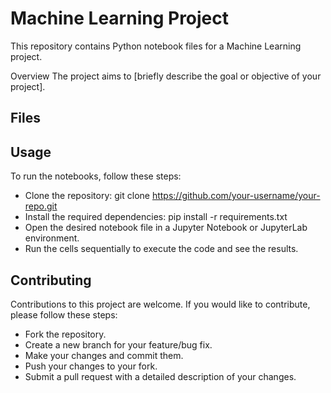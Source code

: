 # Machine Learning Project
This repository contains Python notebook files for a Machine Learning project.

Overview
The project aims to [briefly describe the goal or objective of your project].

## Files

## Usage
To run the notebooks, follow these steps:

- Clone the repository: git clone https://github.com/your-username/your-repo.git
- Install the required dependencies: pip install -r requirements.txt
- Open the desired notebook file in a Jupyter Notebook or JupyterLab environment.
- Run the cells sequentially to execute the code and see the results.
## Contributing
Contributions to this project are welcome. If you would like to contribute, please follow these steps:

- Fork the repository.
- Create a new branch for your feature/bug fix.
- Make your changes and commit them.
- Push your changes to your fork.
- Submit a pull request with a detailed description of your changes.
